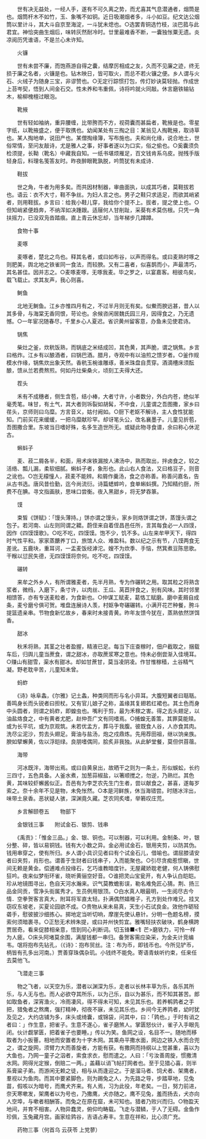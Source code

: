 <!-- { "loadSidebar": true } -->
　　世有决无益处，一经人手，遂有不可久离之势，而尤喜其气息潜通者，烟筒是也。烟筒杆木不如竹，玉、象嘴不如铜。近日吸潮烟者多，斗小如豆。纪文达公烟筒以里计斗，其大斗自京至海淀，一斗犹未熄也。○选罢青铜选竹枝，淡巴菰与此君宜。神恰突曲生烟后，味转灰然耐冷时。廿里最难香不断，一囊独怅粟无遗。炎凉阅历凭谁语，不是兰心未许知。 

　　火镰 

　　世有未尝不廉，而饱燕游自得之囊，结摩厉相成之友，久而不见廉之迹，终无损于廉之名者，火镰是也。钻木映日，皆可取火，而总不若火镰之便。乡人谓与火石、火绒子为随身三宝，非谬赞也。○无定行踪惯打包，传灯妙诀莫轻抛。作成世上苔岑契，悟到人间金石交。性未养和韦重佩，诗将吟就火同敲。休言磨铁输钻木，榆柳槐檀过眼泡。 

　　靴掖 

　　世有轻如袖纳，重异腰缠，比带胯而不方，视荷囊而甚扁者，靴掖是也。零星字纸，以靴掖盛之，便于取携也。幼闻某处有三掏之目：某翁见人掏靴掖，取诗草也。某人掏地单，说田产也。某僧掏缘簿，写布施也。夫和尚化缘，说合地土，世俗常情，至问友敲诗，尤是雅人之事，好事者遂以为口实，俗之偷也。○奚囊须负检须提，长靿（靴名）中藏我自知。一纸书堪烦雁足，百文钱肯系乌皮。抛残手版轻身后，料理名笺答友时。昨夜醉眼靴孰脱，吟筒犹有未成诗． 

　　鞋拔 

　　世之角，牛者为用多矣。而共因材制器，审曲面执，以成其巧者，莫鞋拔若也。语云：衣不大寸，鞋不争丝。为妇人言之也。男子之鞋只求适足，而欲其峭紧者，则用鞋拔。乡言曰：给我小鞋儿穿，我给你个提不上。拔者，提之使上也。○但知峭紧便趋奔，不纳浑如决踵跟。适屦何人甘削趾，采葵有术莫伤根。只凭一角扶摇力，已没双凫沓踏痕。直上青云休忘却，当年梯步几蹲蹲。 


　　食物十事 

　　麦啄 

　　麦啄者，楚北之鸟也。释其名者，或曰如布谷，以声而得名。或曰麦熟时啄之则肥美，舆北地之铁雀同一食法，而较腴。又有二喜者，似喜鹊而小，声最清巧，其名甚佳。因并志之。○麦啄麦啄，无啄我麦。毕之罗之，以宴嘉客。相彼鸟矣，载飞载止。求其友声，我心则喜。 

　　鲥鱼 

　　北地无鲥鱼。江乡亦惟四月有之，不过半月则无有矣。似鮝而腴远甚，昔人以其多骨，与海棠无香同恨，苛论也。余候咨闲居魏氏园三月，因得食之，乃无遗憾。○一年宦况随春尽，千里乡心人夏迟。省识黄州留客意，办鱼未见使君诗。 

　　锅焦 

　　柴灶之釜，炊秔饭熟，而锅底之米结成凹，其色黄，其声脆，谓之锅焦。乡言曰格炸。江乡有以酿酒者，曰锅巴酒。腊月，寺观中有以油煎之馈岁者。○釜作规模水作缘，锅焦炊出象天然。香秔玉椀谁雕琢，善米珠盘自贯穿。酒滴槽床须酝酿，馈从兰若费熬煎。何如丹灶柴桑火，顷刻工夫得大还。 

　　茬头 

　　禾有不成穗者，侧生含苞，结小棒，大者寸许，小者数分，外白内苍，绝似羊毫秃笔。味甘，有土气，其大者则坼裂如胡髯，不中食，儿童谓之吾图撒，家乡曰荏头，京师则曰乌糜。方言音义，姑付阙如。○厨下老妪不解诗，主人食性犹能知。门前买花来缓缓，一把乌糜献珍罕。却讶笔头公，改名襄墨子。儿童见折苞，吾图撒合里。东坡当日嗜好殊，名多生造世所无。或疑此物寻食谱，余曰称心休泥古。 

　　蝌蚪子 

　　麦、菽二屑各半，和面，用术床铁漏按人沸汤中，熟而取出，拌卤食之，较之活络、瓢儿漏，柔软细腻。蝌蚪子者，象形也。此山右人食法，又曰格豆子，则音之讹也。○岂无檬憧人，菽麦不能辨。和屑作羹汤，食之亦称善。称善问嘉名，告从古书选。唐风昔俭勤，迄今尚流衍。诗篇蟋蟀吟，食单蝌蚪撰。乃知精约厨，所费不在腆。寻文指画肤，思味口尝衡。夜入黑甜乡，将无梦吞篆。 

　　馍 

　　束皙《饼赋》：「馒头薄持。」饼亦谓之馒头，家乡则烙饼谓之饼，蒸馒头谓之包子。若河南、山左则同谓之耱。蔚侄来自着侄昌邑任所，言其每食必一人四馍，因作《四馍馍歌》。○吃不吃，四馍馍。饱不少，饥不多。山左来牟甲天下，得四时气性平和。家家蒸餹养丁口，旅馆人众、难盈科。数以纪之示有节，八馍两食无差讹。五鹿块，重耳诃，一盂麦饭经滹沱。嫂不为炊季、手恼，然箕煮豆陈思歌。干糇以愆民失德，无四馍馍将奈何。吃不吃，四馍馍。 

　　碾转 

　　来牟之外乡人，有所谓雅麦者，先半月熟，专为作碾转之用。取其粒之将熟含浆者，微绉，入磨下，条寸许，以肉丝、王瓜、莴苣拌食之，别有风味。其时邻里相馈答，亦有专送麦粒者，为食新也。○仲谋工赋麦，葛恪工赋磨。磨中麦屑自成条，麦兮磨兮俱可贺。堆盘连展诗人羡，村妪争夸碾碾转。小满开花芒种餐，胯斗提篮遗亲串。节物食新忆故乡，春来时未接青黄。昨年友馈今犹在，蒸熟依然饼饵香。 

　　甜冰 

　　秋禾将熟，其茎之壮者盈握，精液已足。每当下庄查稼时，佃户截取之，捆载车后，归舆儿童当蔗食，谓之甜冰，亦取蔗浆寒之意也。恃未必倒尝渐入佳境耳。○赚山有甜雪，渠水有甜冰。却如甘蔗甘，莫当凌阴凌。作甘惟稼穑，土谷精气凝。野老耽辛苦，儿童知未曾。 

　　蚂蚱 

　　《诗》咏阜螽，《尔雅》记土螽，种类同而形与名小异耳。大腹短翼者曰聒聒。善鸣身长而头锐者曰担杖。又有官儿娘子之称，盖缘其复翅若红裙也。其土色而身中头圆者，则谓之蚂蚱，即蝗虫也。嘴利于剪，最为禾稼之害。得之去头翅足，以油盐烙食之，中有黄者尤肥，赵仲吾广文有同嗜焉。○捕蝗无善策，其罪莫能赎。或为长平坑，或为京观筑。未若优孟方，葬马于我腹。彼既食人谷，人亦食其肉。洗尽尘泥沙，剪去头翅足。膏油与盐汤，炮之戍鼎炼。先用荐田祖，继以饷亲族。腴如擘蠏黄，佐以浮皑绿。良朋嗜偶同，脍炙非我独。从此鲈堂餐，莫但供苜蓿。 

　　海带 

　　河冰既泮，海带出焉。或曰自黄泉出，故晒干之则为一条土，形似蜈蚣，长约三四寸，五色具备。人釜水煮，加葱蒜椒盐，以箸顺搅之，勿逆，乃熟烂。其色黄，其味较虾蠏酱似正。吾邑有为李芝农先生门生者，尝以献食之，甚喜，遂每岁索之。奈十余年不见是物，未免怅然。○本是河鲜族，休当海错尝。时随冰泮出，味带土泉香。恶状疑人骇，深渊竟久藏。芝农同炙嗜，举箬叹庄荒。 


　　乡言解颐卷五　　物部下 


　　金银钱三事　　附试金石、银剪、钱串 

　　《禹贡》：「惟金三品。」金、银、铜也。可以制器，可以利用。金制条、叶，银分整、碎，皆以易铜钱。钱有大小数之异。金必用试金石，银用夹剪，以防其伪。钱用串穿之，使有所归。乡人谓小具识见者曰有个试金石儿，借喻也。谓屈膝请安者曰夹剪，肖形也。谓善于生财者曰钱串子，入而能聚也。○引尽贪痴惹惯瞋，世间无赖是黄金。偿逋难点投缘石，乞巧谁教暗度针。无屋藏娇耽老健，何人铸佛慰狂吟。夜来似梦衔环雀，晓听黄骊空好音。○谁把灵山宝瓮开，有人争认白皑皑。珍从地镜图寻出，色自天河水瀚来。识气莫教蟾影误，勒名难免匠心猜。荆、扬三品金同贡，雪净头街属秀才。生员例用银顶。○白水真人眼最明，一生阅尽古今情．空拳贺客言真大，附耳将军直太轻。扑满偶然嬉稚子，孔方到处作难兄。挂叉窃叹东坡老，买夏论园欲不成。○贵物从来未易真，天生小石试良金。效他作砺轻砻手，慰彼披沙细拣心。掷地定当听切响，摩崖先使认悬针。分明一色题名榜，摸索何须暗裹寻。○正愁无术辨朱提，或曰并州快剪宜。雅嘴轻扶农破块，鹤身横跨贾居奇。看来促膝相亲意，悟到同心利断词。切玉锋■<钅芒>磨铁力，可怜一样为人疲。○床头阿堵莫余围，满屋钱都一串归。备贺客需应染采，为金夫计竞编韦。氓将抱布先钻孔，（《诗》：抱布贸丝。注：布为币，即钱币也。今所见铲币，柄皆有孔多出河南。）贾善穿珠偶杂玑。小钱终不能免。寄语青蚨听约束，任来任去莫他飞。 

　　飞潜走三事 

　　物之飞者，以天空为乐，潜者以渊深为乐，走者以长林丰草为乐，各乐其所乐，与人无与也。而人必欲夺其所乐，以为己乐，自以为甚乐，而不知其甚苦。郎如取鱼者，深宵渔火，冷雨凄风，得不得未可知，未见其乐也。若养鹌鹑者之手把，猎兔者之熬鹰，强打精神，彻夜不寐，未见其乐也。乡间今无养鹑者，幼时犹及见之，大约店铺为多，床头或绮囊，或锦袋，问其中，曰：「鹑也。」于时有诮之者曰：」作生意，把雀子。生意不遂心，雀子磨煞人。掌匮怒伙计，雀子入手眼先闭。伙计觑掌匮，把着雀子也要睡。」传以为笑。鱼网之设，名目不一。随地而移取者为小扳罾。相地而安置者为十字木网。其乘舟平撒水面，网边之铁入水而合兜之，谓之旋网，须臂力大而善旋者，方能有获。有撒网而持纲以上觉甚重，喜以为大鱼也，乃网一童子之泅者，索食求衣，慰而遣之。人曰：「亏汝善周旋，惯撒清水网。网得光定猴，倒赔二一两。」盖藉以诮飞帖打网者也。至于见猎心喜，则半系膏粱子弟。而游闲无赖之徒，相与从而逢迎之。于是溜马者、饲犬者、架鹰者，羣视以为鱼肉。而其中要紧脚色，则为踢兔之人，为先路之导，步踏草地，见兔苗，假咳以为暗号，而鹰犬齐来。有人焉，习为此役，年老矣。一日，努力前进，奈天寒嗽发，架鹰者以为号也，乃撒鹰，犬亦随之。鹰不见兔，羞而扬去，犬亦向人空埠，与嗽者相酬答。而兔之在原在窟，未可知也。猎者乃败兴而归。○物盈天地间，并育不相害。人物异蠢灵，俯仰均畴载。飞走与潜鳞，于人了无碍。金鱼作珍佩，玉兔藏月宫。画家绘鹑谷，吉语占寿丰。生意在祥和，比心须广充。 

　　药物三事（何首乌 云茯苓 上党蓼） 

